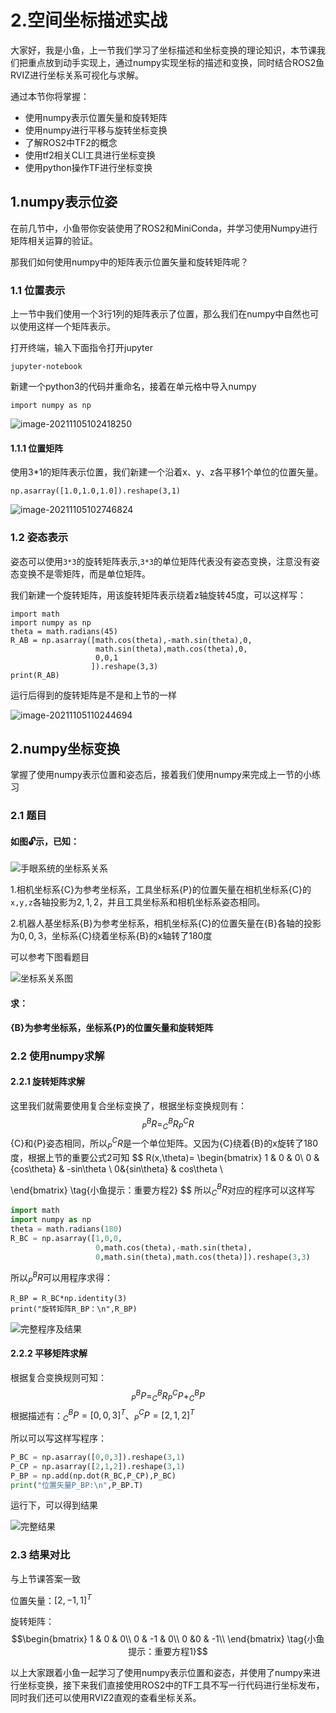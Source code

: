 # 2.空间坐标描述实战

大家好，我是小鱼，上一节我们学习了坐标描述和坐标变换的理论知识，本节课我们把重点放到动手实现上，通过numpy实现坐标的描述和变换，同时结合ROS2鱼RVIZ进行坐标关系可视化与求解。

通过本节你将掌握：

- 使用numpy表示位置矢量和旋转矩阵
- 使用numpy进行平移与旋转坐标变换
- 了解ROS2中TF2的概念
- 使用tf2相关CLI工具进行坐标变换
- 使用python操作TF进行坐标变换

## 1.numpy表示位姿

在前几节中，小鱼带你安装使用了ROS2和MiniConda，并学习使用Numpy进行矩阵相关运算的验证。

那我们如何使用numpy中的矩阵表示位置矢量和旋转矩阵呢？

### 1.1 位置表示

上一节中我们使用一个3行1列的矩阵表示了位置，那么我们在numpy中自然也可以使用这样一个矩阵表示。

打开终端，输入下面指令打开jupyter

```shell
jupyter-notebook
```

新建一个python3的代码并重命名，接着在单元格中导入numpy

```
import numpy as np
```

![image-20211105102418250](2.空间坐标描述实战/imgs/image-20211105102418250.png)

#### 1.1.1 位置矩阵

使用3*1的矩阵表示位置，我们新建一个沿着x、y、z各平移1个单位的位置矢量。

```
np.asarray([1.0,1.0,1.0]).reshape(3,1)
```

![image-20211105102746824](2.空间坐标描述实战/imgs/image-20211105102746824.png)

### 1.2 姿态表示

姿态可以使用`3*3`的旋转矩阵表示,`3*3`的单位矩阵代表没有姿态变换，注意没有姿态变换不是零矩阵，而是单位矩阵。

我们新建一个旋转矩阵，用该旋转矩阵表示绕着z轴旋转45度，可以这样写：

```
import math
import numpy as np
theta = math.radians(45)
R_AB = np.asarray([math.cos(theta),-math.sin(theta),0,
                   math.sin(theta),math.cos(theta),0,
                   0,0,1
                  ]).reshape(3,3)
print(R_AB)
```

运行后得到的旋转矩阵是不是和上节的一样

![image-20211105110244694](2.空间坐标描述实战/imgs/image-20211105110244694.png)

## 2.numpy坐标变换

掌握了使用numpy表示位置和姿态后，接着我们使用numpy来完成上一节的小练习

### 2.1 题目

#### 如图🔓示，已知：

![手眼系统的坐标系关系](2.空间坐标描述实战/imgs/image-20211104102656102.png)

1.相机坐标系{C}为参考坐标系，工具坐标系{P}的位置矢量在相机坐标系{C}的`x,y,z`各轴投影为$2,1,2$，并且工具坐标系和相机坐标系姿态相同。

2.机器人基坐标系{B}为参考坐标系，相机坐标系{C}的位置矢量在{B}各轴的投影为$0,0,3$，坐标系{C}绕着坐标系{B}的x轴转了180度

可以参考下图看题目

![坐标系关系图](2.空间坐标描述实战/imgs/image-20211108213832470.png)

#### 求：

**{B}为参考坐标系，坐标系{P}的位置矢量和旋转矩阵**

### 2.2 使用numpy求解

#### 2.2.1 旋转矩阵求解

这里我们就需要使用复合坐标变换了，根据坐标变换规则有：
$$
^B_PR=^B_CR^C_PR
$$
{C}和{P}姿态相同，所以$^C_PR$是一个单位矩阵。又因为{C}绕着{B}的x旋转了180度，根据上节的重要公式2可知
$$
R(x,\theta)= \begin{bmatrix} 
1 & 0           &          0\\
0 & {cos\theta} & -sin\theta \\
0&{sin\theta} & cos\theta \\

\end{bmatrix} \tag{小鱼提示：重要方程2}
$$
所以$^B_CR$对应的程序可以这样写

```python
import math
import numpy as np
theta = math.radians(180)
R_BC = np.asarray([1,0,0,
                   0,math.cos(theta),-math.sin(theta),
                   0,math.sin(theta),math.cos(theta)]).reshape(3,3)
```

所以$^B_PR$可以用程序求得：

```
R_BP = R_BC*np.identity(3)
print("旋转矩阵R_BP：\n",R_BP)
```

![完整程序及结果](2.空间坐标描述实战/imgs/image-20211108224851838.png)

#### 2.2.2 平移矩阵求解

根据复合变换规则可知：
$$
^B_PP=^B_CR^C_PP+^B_CP
$$
根据描述有：$^B_CP=[0,0,3]^T$、$^C_PP=[2,1,2]^T$

所以可以写这样写程序：

```python
P_BC = np.asarray([0,0,3]).reshape(3,1)
P_CP = np.asarray([2,1,2]).reshape(3,1)
P_BP = np.add(np.dot(R_BC,P_CP),P_BC)
print("位置矢量P_BP:\n",P_BP.T)
```

运行下，可以得到结果

![完整结果](2.空间坐标描述实战/imgs/image-20211108231029275.png)

### 2.3 结果对比

与上节课答案一致

位置矢量：$[2,-1,1]^T$

旋转矩阵：
$$\begin{bmatrix} 
1 & 0 & 0\\
0 & -1 & 0\\
0 &0 & -1\\
\end{bmatrix} \tag{小鱼提示：重要方程1}$$



以上大家跟着小鱼一起学习了使用numpy表示位置和姿态，并使用了numpy来进行坐标变换，接下来我们直接使用ROS2中的TF工具不写一行代码进行坐标发布，同时我们还可以使用RVIZ2直观的查看坐标关系。

